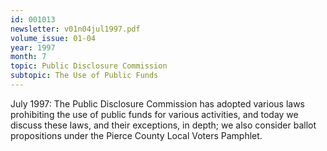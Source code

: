 ```yaml
---
id: 001013
newsletter: v01n04jul1997.pdf
volume_issue: 01-04
year: 1997
month: 7
topic: Public Disclosure Commission
subtopic: The Use of Public Funds
---
```


July 1997: The Public Disclosure Commission has adopted various laws prohibiting the use of public funds for various activities, and today we discuss these laws, and their exceptions, in depth; we also consider ballot propositions under the Pierce County Local Voters Pamphlet.